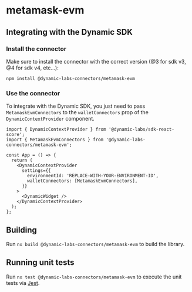 # metamask-evm

## Integrating with the Dynamic SDK

### Install the connector

Make sure to install the connector with the correct version (@3 for sdk v3, @4 for sdk v4, etc...):

```
npm install @dynamic-labs-connectors/metamask-evm
```

### Use the connector

To integrate with the Dynamic SDK, you just need to pass `MetamaskEvmConnectors` to the `walletConnectors` prop of the `DynamicContextProvider` component.

```tsx
import { DynamicContextProvider } from '@dynamic-labs/sdk-react-score';
import { MetamaskEvmConnectors } from '@dynamic-labs-connectors/metamask-evm';

const App = () => {
  return (
    <DynamicContextProvider
      settings={{
        environmentId: 'REPLACE-WITH-YOUR-ENVIRONMENT-ID',
        walletConnectors: [MetamaskEvmConnectors],
      }}
    >
      <DynamicWidget />
    </DynamicContextProvider>
  );
};
```

## Building

Run `nx build @dynamic-labs-connectors/metamask-evm` to build the library.

## Running unit tests

Run `nx test @dynamic-labs-connectors/metamask-evm` to execute the unit tests via [Jest](https://jestjs.io).
